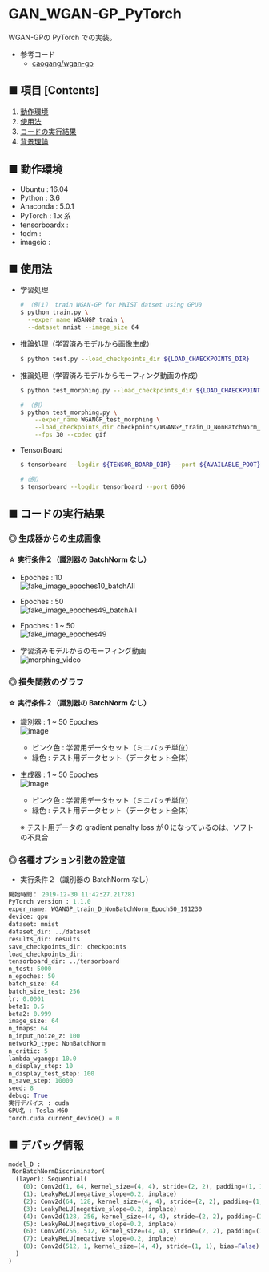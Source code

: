 # GAN_WGAN-GP_PyTorch
WGAN-GPの PyTorch での実装。

- 参考コード
  - [caogang/wgan-gp](https://github.com/caogang/wgan-gp/blob/master/gan_mnist.py)

## ■ 項目 [Contents]
1. [動作環境](#動作環境)
1. [使用法](#使用法)
1. [コードの実行結果](#コードの実行結果)
1. [背景理論](https://github.com/Yagami360/MachineLearning-Papers_Survey/issues/25)

## ■ 動作環境

- Ubuntu : 16.04
- Python : 3.6
- Anaconda : 5.0.1
- PyTorch : 1.x 系
- tensorboardx :
- tqdm :
- imageio :

## ■ 使用法

- 学習処理
  ```sh
  # （例１） train WGAN-GP for MNIST datset using GPU0
  $ python train.py \
    --exper_name WGANGP_train \
    --dataset mnist --image_size 64
  ```

- 推論処理（学習済みモデルから画像生成）
  ```sh
  $ python test.py --load_checkpoints_dir ${LOAD_CHAECKPOINTS_DIR}
  ```

- 推論処理（学習済みモデルからモーフィング動画の作成）
  ```sh
  $ python test_morphing.py --load_checkpoints_dir ${LOAD_CHAECKPOINTS_DIR}
  ```
  ```sh
  # （例）
  $ python test_morphing.py \
      --exper_name WGANGP_test_morphing \
      --load_checkpoints_dir checkpoints/WGANGP_train_D_NonBatchNorm_Epoch50_191230 \
      --fps 30 --codec gif
  ```

- TensorBoard
  ```sh
  $ tensorboard --logdir ${TENSOR_BOARD_DIR} --port ${AVAILABLE_POOT}
  ```

  ```sh
  #（例）
  $ tensorboard --logdir tensorboard --port 6006
  ```

<a id="コードの実行結果"></a>

## ■ コードの実行結果

### ◎ 生成器からの生成画像

<!--
#### ☆ 実行条件１（識別器の BatchNorm あり）

- Epoches : 10
  ![fake_image_epoches10_batchAll](https://user-images.githubusercontent.com/25688193/71566616-50909800-2afc-11ea-8b32-98c6f3cfcbef.png)<br>

- Epoches : 50
  ![fake_image_epoches49_batchAll](https://user-images.githubusercontent.com/25688193/71576057-9b2d0700-2b32-11ea-9256-9d9f39528c45.png)<br>

- Epoches : 1 ~ 50<br>
  ![fake_image_epoches49](https://user-images.githubusercontent.com/25688193/71576056-9b2d0700-2b32-11ea-8edd-eb2f210fd707.gif)<br>

  → 生成画像の品質が低い。<br>
  → Epoche数が少ないのが一因か？<br>
  → 識別器の BatchNorm はなしにしたほうが良い？<br>
-->

#### ☆ 実行条件２（識別器の BatchNorm なし）

- Epoches : 10<br>
  ![fake_image_epoches10_batchAll](https://user-images.githubusercontent.com/25688193/71606275-e686fa00-2bb2-11ea-92ba-68b1447af96c.png)<br>
- Epoches : 50<br>
  ![fake_image_epoches49_batchAll](https://user-images.githubusercontent.com/25688193/71776040-b209a880-2fcd-11ea-9cef-0430a0c7b845.png)<br>
- Epoches : 1 ~ 50<br>
  ![fake_image_epoches49](https://user-images.githubusercontent.com/25688193/71618306-6ee0bb80-2c02-11ea-8995-3c677a340fb7.gif)<br>

- 学習済みモデルからのモーフィング動画<br>
  ![morphing_video](https://user-images.githubusercontent.com/25688193/71776028-7f5fb000-2fcd-11ea-89a9-b49c2471f9b6.gif)<br>

### ◎ 損失関数のグラフ

<!--
#### ☆ 実行条件１（識別器の BatchNorm あり）

- 識別器 : 1 ~ 50 Epoches<br>
  ![image](https://user-images.githubusercontent.com/25688193/71576246-5d7cae00-2b33-11ea-922e-3b4cd068a15b.png)

- 生成器 : 1 ~ 50 Epoches<br>
  ![image](https://user-images.githubusercontent.com/25688193/71576272-75ecc880-2b33-11ea-9b10-c6de2c4ab37d.png)

  → loss 値の挙動が不安定で
-->

#### ☆ 実行条件２（識別器の BatchNorm なし）

- 識別器 : 1 ~ 50 Epoches<br>
  ![image](https://user-images.githubusercontent.com/25688193/71618691-1c080380-2c04-11ea-96fd-5ea253718f91.png)<br>
  - ピンク色 : 学習用データセット（ミニバッチ単位）
  - 緑色 : テスト用データセット（データセット全体）

- 生成器 : 1 ~ 50 Epoches<br>
  ![image](https://user-images.githubusercontent.com/25688193/71618705-2c1fe300-2c04-11ea-90e7-a0bff404d066.png)<br>
  - ピンク色 : 学習用データセット（ミニバッチ単位）
  - 緑色 : テスト用データセット（データセット全体）

  ※ テスト用データの gradient penalty loss が０になっているのは、ソフトの不具合
  
### ◎ 各種オプション引数の設定値

<!--
- 実行条件１（識別器の BatchNorm あり）
```python
開始時間： 2019-12-29 01:09:28.921406
PyTorch version : 1.1.0
exper_name: WGANGP_train_D_vanilla_Epoch50_191229
device: gpu
dataset: mnist
dataset_dir: ../dataset
results_dir: results
save_checkpoints_dir: checkpoints
load_checkpoints_dir: 
tensorboard_dir: ../tensorboard
n_test: 5000
n_epoches: 50
batch_size: 64
batch_size_test: 256
lr: 0.0001
beta1: 0.5
beta2: 0.999
image_size: 64
n_fmaps: 64
n_input_noize_z: 100
networkD_type: vanilla
n_critic: 5
lambda_wgangp: 10.0
n_display_step: 5
n_display_test_step: 100
n_save_step: 10000
seed: 8
debug: True
実行デバイス : cuda
GPU名 : Tesla M60
torch.cuda.current_device() = 0
```
-->

- 実行条件２（識別器の BatchNorm なし）

```python
開始時間： 2019-12-30 11:42:27.217281
PyTorch version : 1.1.0
exper_name: WGANGP_train_D_NonBatchNorm_Epoch50_191230
device: gpu
dataset: mnist
dataset_dir: ../dataset
results_dir: results
save_checkpoints_dir: checkpoints
load_checkpoints_dir: 
tensorboard_dir: ../tensorboard
n_test: 5000
n_epoches: 50
batch_size: 64
batch_size_test: 256
lr: 0.0001
beta1: 0.5
beta2: 0.999
image_size: 64
n_fmaps: 64
n_input_noize_z: 100
networkD_type: NonBatchNorm
n_critic: 5
lambda_wgangp: 10.0
n_display_step: 10
n_display_test_step: 100
n_save_step: 10000
seed: 8
debug: True
実行デバイス : cuda
GPU名 : Tesla M60
torch.cuda.current_device() = 0
```

## ■ デバッグ情報

```python
model_D :
 NonBatchNormDiscriminator(
  (layer): Sequential(
    (0): Conv2d(1, 64, kernel_size=(4, 4), stride=(2, 2), padding=(1, 1), bias=False)
    (1): LeakyReLU(negative_slope=0.2, inplace)
    (2): Conv2d(64, 128, kernel_size=(4, 4), stride=(2, 2), padding=(1, 1), bias=False)
    (3): LeakyReLU(negative_slope=0.2, inplace)
    (4): Conv2d(128, 256, kernel_size=(4, 4), stride=(2, 2), padding=(1, 1), bias=False)
    (5): LeakyReLU(negative_slope=0.2, inplace)
    (6): Conv2d(256, 512, kernel_size=(4, 4), stride=(2, 2), padding=(1, 1), bias=False)
    (7): LeakyReLU(negative_slope=0.2, inplace)
    (8): Conv2d(512, 1, kernel_size=(4, 4), stride=(1, 1), bias=False)
  )
)
```
